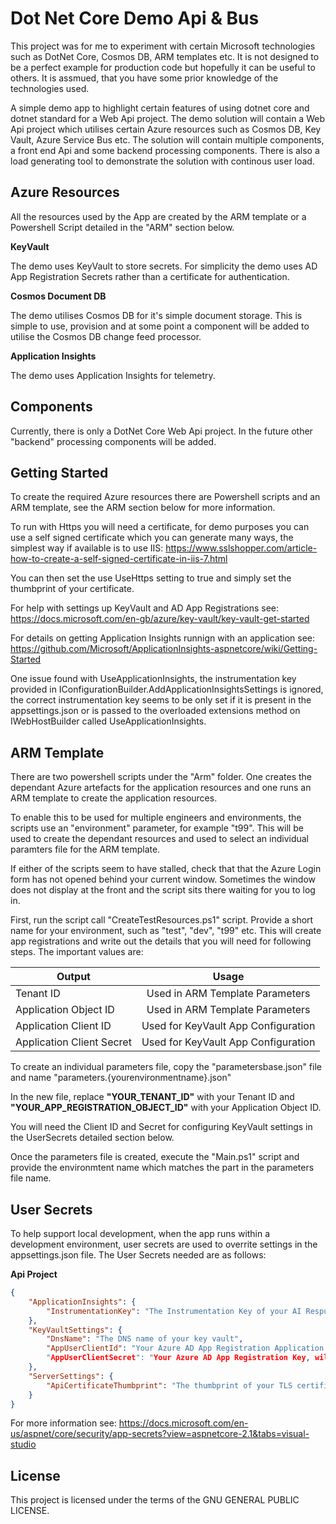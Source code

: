 # Dot Net Core Demo Api & Bus

This project was for me to experiment with certain Microsoft technologies such as DotNet Core, Cosmos DB, ARM templates etc. It is not designed to be a perfect example for production code but hopefully it can be useful to others. It is assmued, that you have some prior knowledge of the technologies used.

A simple demo app to highlight certain features of using dotnet core and dotnet standard for a Web Api project. The demo solution will contain a Web Api project which utilises certain Azure resources such as Cosmos DB, Key Vault, Azure Service Bus etc. The solution will contain multiple components, a front end Api and some backend processing components. There is also a load generating tool to demonstrate the solution with continous user load.

## Azure Resources

All the resources used by the App are created by the ARM template or a Powershell Script detailed in the "ARM" section below.

**KeyVault**

The demo uses KeyVault to store secrets. For simplicity the demo uses AD App Registration Secrets rather than a certificate for authentication.

**Cosmos Document DB**

The demo utilises Cosmos DB for it's simple document storage. This is simple to use, provision and at some point a component will be added to utilise the Cosmos DB change feed processor.

**Application Insights**

The demo uses Application Insights for telemetry.

## Components

Currently, there is only a DotNet Core Web Api project. In the future other "backend" processing components will be added.

## Getting Started

To create the required Azure resources there are Powershell scripts and an ARM template, see the ARM section below for more information.


To run with Https you will need a certificate, for demo purposes you can use a self signed certificate which you can generate many ways, the simplest way if available is to use IIS: https://www.sslshopper.com/article-how-to-create-a-self-signed-certificate-in-iis-7.html

You can then set the use UseHttps setting to true and simply set the thumbprint of your certificate.

For help with settings up KeyVault and AD App Registrations see: https://docs.microsoft.com/en-gb/azure/key-vault/key-vault-get-started

For details on getting Application Insights runnign with an application see: https://github.com/Microsoft/ApplicationInsights-aspnetcore/wiki/Getting-Started

One issue found with UseApplicationInsights, the instrumentation key provided in IConfigurationBuilder.AddApplicationInsightsSettings is ignored, the correct instrumentation key seems to be only set if it is present in the appsettings.json or is passed to the overloaded extensions method on IWebHostBuilder called UseApplicationInsights.

## ARM Template

There are two powershell scripts under the "Arm" folder. One creates the dependant Azure artefacts for the application resources and one runs an ARM template to create the application resources.

To enable this to be used for multiple engineers and environments, the scripts use an "environment" parameter, for example "t99". This will be used to create the dependant resources and used to select an individual paramters file for the ARM template.

If either of the scripts seem to have stalled, check that that the Azure Login form has not opened behind your current window. Sometimes the window does not display at the front and the script sits there waiting for you to log in.

First, run the script call "CreateTestResources.ps1" script. Provide a short name for your environment, such as "test", "dev", "t99" etc. This will create app registrations and write out the details that you will need for following steps. The important values are:

| Output                    | Usage                               |
| ------------------------- |:-----------------------------------:|
| Tenant ID                 | Used in ARM Template Parameters     |
| Application Object ID     | Used in ARM Template Parameters     |
| Application Client ID     | Used for KeyVault App Configuration |
| Application Client Secret | Used for KeyVault App Configuration |

To create an individual parameters file, copy the "parametersbase.json" file and name "parameters.{yourenvironmentname}.json"

In the new file, replace **"YOUR_TENANT_ID"** with your Tenant ID and **"YOUR_APP_REGISTRATION_OBJECT_ID"** with your Application Object ID.

You will need the Client ID and Secret for configuring KeyVault settings in the UserSecrets detailed section below.

Once the parameters file is created, execute the "Main.ps1" script and provide the environmtent name which matches the part in the parameters file name. 

## User Secrets

To help support local development, when the app runs within a development environment, user secrets are used to overrite settings in the appsettings.json file. The User Secrets needed are as follows:

**Api Project**

```json
{
    "ApplicationInsights": {
        "InstrumentationKey": "The Instrumentation Key of your AI Respurce, this can be found under the Properties Blade"
    },
    "KeyVaultSettings": {
        "DnsName": "The DNS name of your key vault",
        "AppUserClientId": "Your Azure AD App Registration Application Client ID, will have been outputted by the "CreateTestResource.ps1 sccript",
        "AppUserClientSecret": "Your Azure AD App Registration Key, will have been outputted by the "CreateTestResource.ps1 sccript"
    },
    "ServerSettings": {
        "ApiCertificateThumbprint": "The thumbprint of your TLS certificate, if using Https"
    }
}
```

For more information see: https://docs.microsoft.com/en-us/aspnet/core/security/app-secrets?view=aspnetcore-2.1&tabs=visual-studio


## License

This project is licensed under the terms of the GNU GENERAL PUBLIC LICENSE.
